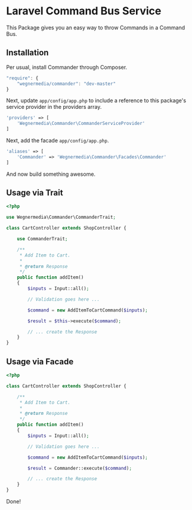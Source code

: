 # Laravel Command Bus Service

This Package gives you an easy way to throw Commands in a Command Bus.

## Installation

Per usual, install Commander through Composer.

```js
"require": {
    "wegnermedia/commander": "dev-master"
}
```

Next, update `app/config/app.php` to include a reference to this package's service provider in the providers array.

```php
'providers' => [
    'Wegnermedia\Commander\CommanderServiceProvider'
]
```

Next, add the facade `app/config/app.php`.

```php
'aliases' => [
    'Commander' => 'Wegnermedia\Commander\Facades\Commander'
]
```

And now build something awesome.

## Usage via Trait

```php
<?php

use Wegnermedia\Commander\CommanderTrait;

class CartController extends ShopController {

	use CommanderTrait;

	/**
	 * Add Item to Cart.
	 *
	 * @return Response
	 */
	public function addItem()
	{
		$inputs = Input::all();

		// Validation goes here ...

		$command = new AddItemToCartCommand($inputs);

		$result = $this->execute($command);

		// ... create the Response
	}
}
```

## Usage via Facade

```php
<?php

class CartController extends ShopController {

	/**
	 * Add Item to Cart.
	 *
	 * @return Response
	 */
	public function addItem()
	{
		$inputs = Input::all();

		// Validation goes here ...

		$command = new AddItemToCartCommand($inputs);

		$result = Commander::execute($command);

		// ... create the Response
	}
}
```


Done!
